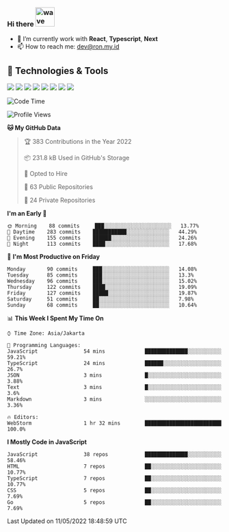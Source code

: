 ### Hi there <img src="https://i.ibb.co/q0Hx1KK/wave.gif" alt="wave" width="45px">

- 🌱 I’m currently work with **React**, **Typescript**, **Next**
- 📫 How to reach me: dev@ron.my.id

## 🔧 Technologies & Tools

![](https://img.shields.io/badge/OS-Linux-informational?style=flat&logo=linux&logoColor=white&color=2bbc8a)
![](https://img.shields.io/badge/OS-Windows-informational?style=flat&logo=windows&logoColor=white&color=2bbc8a)
![](https://img.shields.io/badge/Code-JavaScript-informational?style=flat&logo=javascript&logoColor=white&color=2bbc8a)
![](https://img.shields.io/badge/Code-Golang-informational?style=flat&logo=go&logoColor=white&color=2bbc8a)
![](https://img.shields.io/badge/Code-React-informational?style=flat&logo=react&logoColor=white&color=2bbc8a)
![](https://img.shields.io/badge/Code-Next-informational?style=flat&logo=next.js&logoColor=white&color=2bbc8a)
![](https://img.shields.io/badge/Shell-Bash-informational?style=flat&logo=gnu-bash&logoColor=white&color=2bbc8a)
![](https://img.shields.io/badge/Tools-Docker-informational?style=flat&logo=docker&logoColor=white&color=2bbc8a)

<!--START_SECTION:waka-->
![Code Time](http://img.shields.io/badge/Code%20Time-0-blue)

![Profile Views](http://img.shields.io/badge/Profile%20Views-0-blue)

**🐱 My GitHub Data** 

> 🏆 383 Contributions in the Year 2022
 > 
> 📦 231.8 kB Used in GitHub's Storage 
 > 
> 💼 Opted to Hire
 > 
> 📜 63 Public Repositories 
 > 
> 🔑 24 Private Repositories  
 > 
**I'm an Early 🐤** 

```text
🌞 Morning    88 commits     ███░░░░░░░░░░░░░░░░░░░░░░   13.77% 
🌆 Daytime    283 commits    ███████████░░░░░░░░░░░░░░   44.29% 
🌃 Evening    155 commits    ██████░░░░░░░░░░░░░░░░░░░   24.26% 
🌙 Night      113 commits    ████░░░░░░░░░░░░░░░░░░░░░   17.68%

```
📅 **I'm Most Productive on Friday** 

```text
Monday       90 commits     ███░░░░░░░░░░░░░░░░░░░░░░   14.08% 
Tuesday      85 commits     ███░░░░░░░░░░░░░░░░░░░░░░   13.3% 
Wednesday    96 commits     ███░░░░░░░░░░░░░░░░░░░░░░   15.02% 
Thursday     122 commits    ████░░░░░░░░░░░░░░░░░░░░░   19.09% 
Friday       127 commits    █████░░░░░░░░░░░░░░░░░░░░   19.87% 
Saturday     51 commits     ██░░░░░░░░░░░░░░░░░░░░░░░   7.98% 
Sunday       68 commits     ██░░░░░░░░░░░░░░░░░░░░░░░   10.64%

```


📊 **This Week I Spent My Time On** 

```text
⌚︎ Time Zone: Asia/Jakarta

💬 Programming Languages: 
JavaScript               54 mins             ██████████████░░░░░░░░░░░   59.21% 
TypeScript               24 mins             ██████░░░░░░░░░░░░░░░░░░░   26.7% 
JSON                     3 mins              █░░░░░░░░░░░░░░░░░░░░░░░░   3.88% 
Text                     3 mins              █░░░░░░░░░░░░░░░░░░░░░░░░   3.6% 
Markdown                 3 mins              ░░░░░░░░░░░░░░░░░░░░░░░░░   3.36%

🔥 Editors: 
WebStorm                 1 hr 32 mins        █████████████████████████   100.0%

```

**I Mostly Code in JavaScript** 

```text
JavaScript               38 repos            ██████████████░░░░░░░░░░░   58.46% 
HTML                     7 repos             ██░░░░░░░░░░░░░░░░░░░░░░░   10.77% 
TypeScript               7 repos             ██░░░░░░░░░░░░░░░░░░░░░░░   10.77% 
CSS                      5 repos             ██░░░░░░░░░░░░░░░░░░░░░░░   7.69% 
Go                       5 repos             ██░░░░░░░░░░░░░░░░░░░░░░░   7.69%

```



 Last Updated on 11/05/2022 18:48:59 UTC
<!--END_SECTION:waka-->
